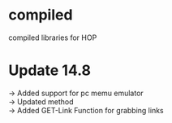 # compiled
compiled libraries for HOP

# Update 14.8
-> Added support for pc memu emulator <br>
-> Updated method <br>
-> Added GET-Link Function for grabbing links <br>
